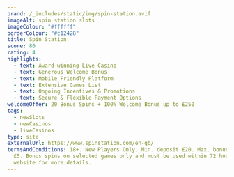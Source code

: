 ```yaml
---
brand: /_includes/static/img/spin-station.avif
imageAlt: spin station slots
imageColour: "#ffffff"
borderColour: "#c12428"
title: Spin Station
score: 80
rating: 4
highlights:
  - text: Award-winning Live Casino
  - text: Generous Welcome Bonus
  - text: Mobile Friendly Platform
  - text: Extensive Games List
  - text: Ongoing Incentives & Promotions
  - text: Secure & Flexible Payment Options
welcomeOffer: 20 Bonus Spins + 100% Welcome Bonus up to £250
tags:
  - newSlots
  - newCasinos
  - liveCasinos
type: site
externalUrl: https://www.spinstation.com/en-gb/
termsAndConditions: 18+. New Players Only. Min. deposit £20. Max. bonus bet is
  £5. Bonus spins on selected games only and must be used within 72 hours. See
  website for more details.
---
```

